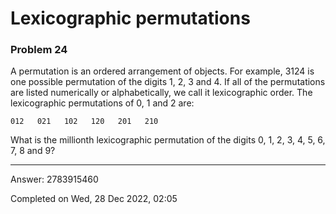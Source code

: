 # Lexicographic permutations
### Problem 24

A permutation is an ordered arrangement of objects. For example, 3124 is one possible permutation of the digits 1, 2, 3 and 4.
If all of the permutations are listed numerically or alphabetically, we call it lexicographic order.
The lexicographic permutations of 0, 1 and 2 are:

    012   021   102   120   201   210

What is the millionth lexicographic permutation of the digits 0, 1, 2, 3, 4, 5, 6, 7, 8 and 9?

---

Answer:  2783915460

Completed on Wed, 28 Dec 2022, 02:05